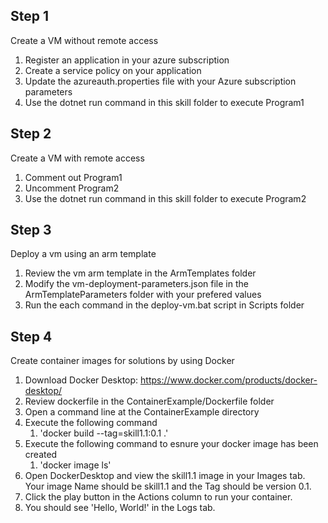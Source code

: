 ## Step 1
Create a VM without remote access
1. Register an application in your azure subscription
2. Create a service policy on your application
3. Update the azureauth.properties file with your Azure subscription parameters
4. Use the dotnet run command in this skill folder to execute Program1
   
## Step 2
Create a VM with remote access
1. Comment out Program1
2. Uncomment Program2
3. Use the dotnet run command in this skill folder to execute Program2
   
## Step 3
Deploy a vm using an arm template
1. Review the vm arm template in the ArmTemplates folder 
2. Modify the vm-deployment-parameters.json file in the ArmTemplateParameters folder with your prefered values
3. Run the each command in the deploy-vm.bat script in Scripts folder
   
## Step 4
Create container images for solutions by using Docker
1. Download Docker Desktop: https://www.docker.com/products/docker-desktop/
2. Review dockerfile in the ContainerExample/Dockerfile folder
3. Open a command line at the ContainerExample directory
4. Execute the following command 
   1. 'docker build --tag=skill1.1:0.1 .'
5. Execute the following command to esnure your docker image has been created
   1. 'docker image ls'
6. Open DockerDesktop and view the skill1.1 image in your Images tab. Your image Name should be skill1.1 and the Tag should be version 0.1.
7. Click the play button in the Actions column to run your container.
8. You should see 'Hello, World!' in the Logs tab. 
   
